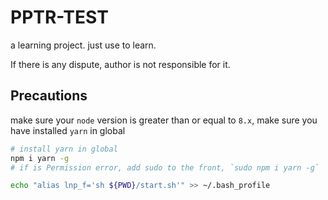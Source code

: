 # PPTR-TEST
a learning project. just use to learn.  

If there is any dispute, author is not responsible for it.

## Precautions

make sure your `node` version is greater than or equal to `8.x`, make sure you have installed `yarn` in global

```bash
# install yarn in global
npm i yarn -g
# if is Permission error, add sudo to the front, `sudo npm i yarn -g`
```

```bash
echo "alias lnp_f='sh ${PWD}/start.sh'" >> ~/.bash_profile
```